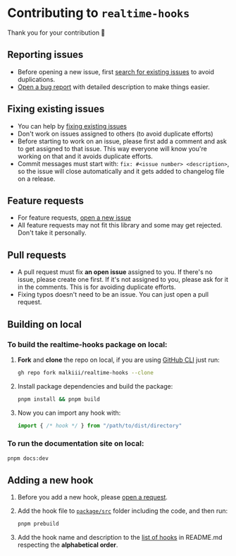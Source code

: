 # Contributing to `realtime-hooks`

Thank you for your contribution 🤝

## Reporting issues

- Before opening a new issue, first [search for existing issues](https://github.com/malkiii/realtime-hooks/issues?q=) to avoid duplications.
- [Open a bug report](https://github.com/malkiii/realtime-hooks/issues/new?labels=bug&template=bug-report.yml&title=bug%3A+) with detailed description to make things easier.

## Fixing existing issues

- You can help by [fixing existing issues](https://github.com/malkiii/realtime-hooks/issues?q=)
- Don't work on issues assigned to others (to avoid duplicate efforts)
- Before starting to work on an issue, please first add a comment and ask to get assigned to that issue. This way everyone will know you're working on that and it avoids duplicate efforts.
- Commit messages must start with: `fix: #<issue number> <description>`, so the issue will close automatically and it gets added to changelog file on a release.

## Feature requests

- For feature requests, [open a new issue](https://github.com/malkiii/realtime-hooks/issues/new?labels=feature&template=feature-request.yml&title=feat%3A+)
- All feature requests may not fit this library and some may get rejected. Don't take it personally.

## Pull requests

- A pull request must fix **an open issue** assigned to you. If there's no issue, please create one first. If it's not assigned to you, please ask for it in the comments. This is for avoiding duplicate efforts.
- Fixing typos doesn't need to be an issue. You can just open a pull request.

## Building on local

### To build the realtime-hooks package on local:

1. **Fork** and **clone** the repo on local, if you are using [GitHub CLI](https://cli.github.com/) just run:

   ```sh
   gh repo fork malkiii/realtime-hooks --clone
   ```
2. Install package dependencies and build the package:

   ```sh
   pnpm install && pnpm build
   ```
3. Now you can import any hook with:

   ```ts
   import { /* hook */ } from "/path/to/dist/directory"
   ```

### To run the **documentation site** on local:
```sh
pnpm docs:dev
```

## Adding a new hook

1. Before you add a new hook, please [open a request](https://github.com/malkiii/realtime-hooks/issues/new?labels=feature&template=feature-request.yml&title=feat(hook)%3A+).

2. Add the hook file to [`package/src`](https://github.com/malkiii/realtime-hooks/tree/master/package/src) folder including the code, and then run:

   ```sh
   pnpm prebuild
   ```

3. Add the hook name and description to the [list of hooks](https://github.com/malkiii/realtime-hooks/#list-of-hooks) in README.md respecting the **alphabetical order**.
